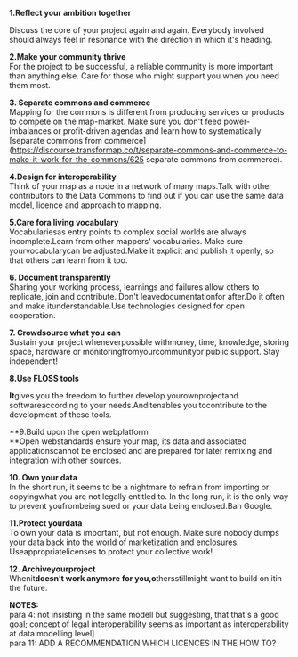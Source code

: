 **1.Reflect your ambition together**

Discuss the core of your project again and again. Everybody involved should always feel in resonance with the direction in which it's heading.

**2.Make your community thrive**  
For the project to be successful, a reliable community is more important than anything else. Care for those who might support you when you need them most.

**3. Separate commons and commerce**  
Mapping for the commons is different from producing services or products to compete on the map-market. Make sure you don't feed power-imbalances or profit-driven agendas and learn how to systematically [separate commons from commerce](https://discourse.transformap.co/t/separate-commons-and-commerce-to-make-it-work-for-the-commons/625 separate commons from commerce).

**4.Design for interoperability**  
Think of your map as a node in a network of many maps.Talk with other contributors to the Data Commons to find out if you can use the same data model, licence and approach to mapping.

**5.Care fora living vocabulary**  
Vocabulariesas entry points to complex social worlds are always incomplete.Learn from other mappers' vocabularies. Make sure yourvocabularycan be adjusted.Make it explicit and publish it openly, so that others can learn from it too.

**6. Document transparently**  
Sharing your working process, learnings and failures allow others to replicate, join and contribute. Don't leavedocumentationfor after.Do it often and make itunderstandable.Use technologies designed for open cooperation.

**7. Crowdsource what you can**  
 Sustain your project wheneverpossible withmoney, time, knowledge, storing space, hardware or monitoringfromyourcommunityor public support. Stay independent!

**8.Use FLOSS tools**

**It**gives you the freedom to further develop yourownprojectand softwareaccording to your needs.Anditenables you tocontribute to the development of these tools.

**9.Build upon the open webplatform      
**Open webstandards ensure your map, its data and associated applicationscannot be enclosed and are prepared for later remixing and integration with other sources.

**10. Own your data**  
 In the short run, it seems to be a nightmare to refrain from importing or copyingwhat you are not legally entitled to. In the long run, it is the only way to prevent youfrombeing sued or your data being enclosed.Ban Google.

**11.Protect yourdata**  
To own your data is important, but not enough. Make sure nobody dumps your data back into the world of marketization and enclosures. Useappropriatelicenses to protect your collective work!

**12. Archiveyourproject**  
Whenit**doesn’t work anymore for you,o**thersstillmight want to build on itin the future.

**NOTES:**  
para 4:  not insisting in the same modell but suggesting, that that's a good goal; concept of legal interoperability seems as important as interoperability at data modelling level\]  
para 11: ADD A RECOMMENDATION WHICH LICENCES IN THE HOW TO?

 

